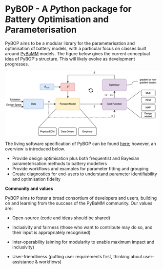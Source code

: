 # PyBOP - A *Py*thon package for *B*attery *O*ptimisation and *P*arameterisation

PyBOP aims to be a modular library for the parameterisation and optimisation of battery models, with a particular focus on classes built around [PyBaMM](https://github.com/pybamm-team/PyBaMM) models. The figure below gives the current conceptual idea of PyBOP's structure. This will likely evolve as development progresses.

<p align="center">
    <img src="assets/PyBOP_Arch.svg" alt="Data flows from battery cycling machines to Galv Harvesters, then to the     Galv server and REST API. Metadata can be updated and data read using the web client, and data can be downloaded by the Python client." width="600" />
</p>

The living software specification of PyBOP can be found [here](https://github.com/pybop-team/software-spec); however, an overview is introduced below.

- Provide design optimisation plus both frequentist and Bayesian parameterisation methods to battery modellers
- Provide workflows and examples for parameter fitting and grouping
- Create diagnostics for end-users to understand parameter identifiability and optimisation fidelity

**Community and values**

PyBOP aims to foster a broad consortium of developers and users, building on and
learning from the success of the PyBaMM community. Our values are:

-   Open-source (code and ideas should be shared)

-   Inclusivity and fairness (those who want to contribute may do so,
    and their input is appropriately recognised)

-   Inter-operability (aiming for modularity to enable maximum impact
    and inclusivity)

-   User-friendliness (putting user requirements first, thinking about user- assistance & workflows)
